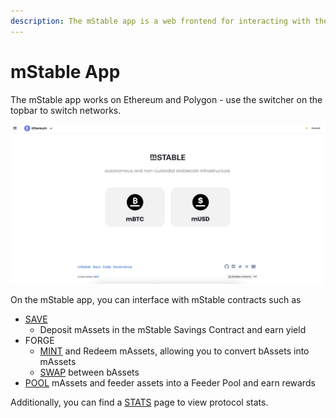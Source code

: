 ```yaml
---
description: The mStable app is a web frontend for interacting with the mStable contracts.
---
```


# mStable App

The mStable app works on Ethereum and Polygon - use the switcher on the topbar to switch networks.

![app.mstable.org](../../.gitbook/assets/image%20%282%29.png)

On the mStable app, you can interface with mStable contracts such as 

* [SAVE](https://docs.mstable.org/mstable-assets/massets/native-interest-rate) 
  * Deposit mAssets in the mStable Savings Contract and earn yield
* FORGE 
  * [MINT](https://docs.mstable.org/mstable-assets/massets/minting-and-redemption) and Redeem mAssets, allowing you to convert bAssets into mAssets
  * [SWAP](https://docs.mstable.org/mstable-assets/massets/swapping) between bAssets
* [POOL](https://app.gitbook.com/@mstable/s/mstable/~/drafts/-M_RJz4zA8CLNL5jq6k6/mstable-assets/massets/pools) mAssets and feeder assets into a Feeder Pool and earn rewards

Additionally, you can find a [STATS](https://app.mstable.org/#/musd/stats) page to view protocol stats.

